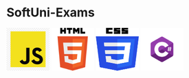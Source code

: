 # SoftUni-Exams

<p>
  <img src="https://github.com/FlameFenix/Certificates-Softuni/blob/main/pictures/js%20icon.jpg" width="100" height="100">
  <img src="https://github.com/FlameFenix/Certificates-Softuni/blob/main/pictures/html%20logo.png" width="100" height="100">
  <img src="https://github.com/FlameFenix/Certificates-Softuni/blob/main/pictures/css%20logo.png" width="100" height="100">
  <img src="https://github.com/FlameFenix/Certificates-Softuni/blob/main/pictures/CSharp%20Icon.png" width="100" height="100">
</p>
